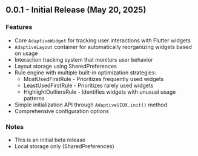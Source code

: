## 0.0.1 - Initial Release (May 20, 2025)

### Features

-   Core `AdaptiveWidget` for tracking user interactions with Flutter widgets
-   `AdaptiveLayout` container for automatically reorganizing widgets based on usage
-   Interaction tracking system that monitors user behavior
-   Layout storage using SharedPreferences
-   Rule engine with multiple built-in optimization strategies:
    -   MostUsedFirstRule - Prioritizes frequently used widgets
    -   LeastUsedFirstRule - Prioritizes rarely used widgets
    -   HighlightOutliersRule - Identifies widgets with unusual usage patterns
-   Simple initialization API through `AdaptiveUIUX.init()` method
-   Comprehensive configuration options

### Notes

-   This is an initial beta release
-   Local storage only (SharedPreferences)
